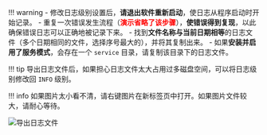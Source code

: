 <!-- prettier-ignore -->
!!! warning
    - 修改日志级别设置后，**请退出软件重新启动**，使日志从程序启动时开始记录。
    - 重复一次错误发生流程（**<font color="red">演示省略了该步骤</font>**），**使错误得到复现**，以此确保错误日志可以正确地被记录下来。
    - 找到**文件名称与当前日期相等**的日志文件（多个日期相同的文件，选择序号最大的），并将其复制出来。
    - 如果**安装并启用了服务模式**，会存在一个 `service` 目录，请复制该目录下的日志文件。

<!-- prettier-ignore -->
!!! tip
    导出日志文件后，如果担心日志文件太大占用过多磁盘空间，可以将日志级别修改回 `INFO` 级别。

<!-- prettier-ignore -->
!!! info
    如果图片太小看不清，请右键图片在新标签页中打开。如果图片文件较大，请耐心等待。

![导出日志文件](../assets/guide/log/log.gif)
